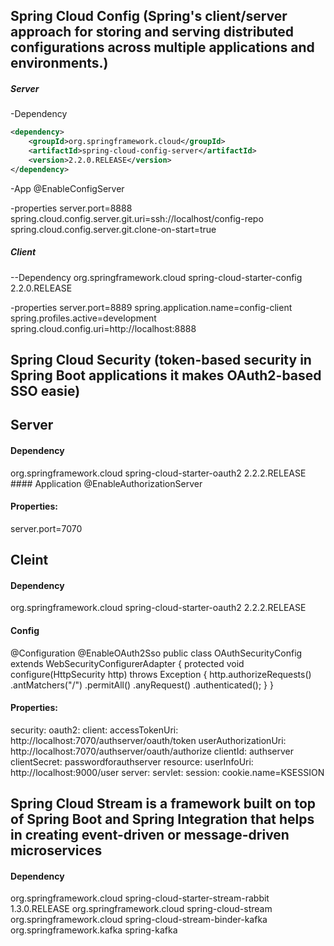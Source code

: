 
## Spring Cloud Config (Spring's client/server approach for storing and serving distributed configurations across multiple applications and environments.)

##### Server
-Dependency
```xml
<dependency>
    <groupId>org.springframework.cloud</groupId>
    <artifactId>spring-cloud-config-server</artifactId>
    <version>2.2.0.RELEASE</version>
</dependency>
```

-App
@EnableConfigServer

-properties
server.port=8888
spring.cloud.config.server.git.uri=ssh://localhost/config-repo
spring.cloud.config.server.git.clone-on-start=true

##### Client
--Dependency
<dependency>
    <groupId>org.springframework.cloud</groupId>
    <artifactId>spring-cloud-starter-config</artifactId>
    <version>2.2.0.RELEASE</version>
</dependency>

-properties
server.port=8889
spring.application.name=config-client
spring.profiles.active=development
spring.cloud.config.uri=http://localhost:8888

## Spring Cloud Security (token-based security in Spring Boot applications  it makes OAuth2-based SSO easie)
## Server
#### Dependency
<dependency>
    <groupId>org.springframework.cloud</groupId>
    <artifactId>spring-cloud-starter-oauth2</artifactId>
    <version>2.2.2.RELEASE</version>
</dependency>
#### Application
@EnableAuthorizationServer

#### Properties:
server.port=7070

## Cleint
#### Dependency
<dependency>
    <groupId>org.springframework.cloud</groupId>
    <artifactId>spring-cloud-starter-oauth2</artifactId>
    <version>2.2.2.RELEASE</version>
</dependency>

#### Config
@Configuration
@EnableOAuth2Sso
public class OAuthSecurityConfig extends WebSecurityConfigurerAdapter {
	protected void configure(HttpSecurity http) throws Exception {
        http.authorizeRequests()
                .antMatchers("/")
                .permitAll()
                .anyRequest()
                .authenticated();
    }
}

#### Properties:
security:
  oauth2:
    client:
      accessTokenUri: http://localhost:7070/authserver/oauth/token
      userAuthorizationUri: http://localhost:7070/authserver/oauth/authorize
      clientId: authserver
      clientSecret: passwordforauthserver
    resource:
      userInfoUri: http://localhost:9000/user
 server:
   servlet:
     session:
       cookie.name=KSESSION
       
 ## Spring Cloud Stream is a framework built on top of Spring Boot and Spring Integration that helps in creating event-driven or message-driven microservices    
#### Dependency
<dependency>
    <groupId>org.springframework.cloud</groupId>
    <artifactId>spring-cloud-starter-stream-rabbit</artifactId>
    <version>1.3.0.RELEASE</version>
</dependency>
<dependency>
    <groupId>org.springframework.cloud</groupId>
    <artifactId>spring-cloud-stream</artifactId>
</dependency>
<dependency>
    <groupId>org.springframework.cloud</groupId>
    <artifactId>spring-cloud-stream-binder-kafka</artifactId>
</dependency>
<dependency>
    <groupId>org.springframework.kafka</groupId>
    <artifactId>spring-kafka</artifactId>
</dependency>
      




